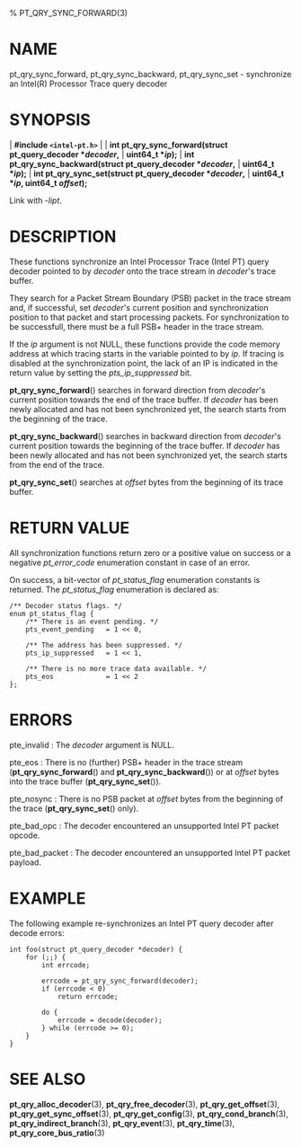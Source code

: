 % PT_QRY_SYNC_FORWARD(3)

<!---
 ! Copyright (c) 2015-2019, Intel Corporation
 !
 ! Redistribution and use in source and binary forms, with or without
 ! modification, are permitted provided that the following conditions are met:
 !
 !  * Redistributions of source code must retain the above copyright notice,
 !    this list of conditions and the following disclaimer.
 !  * Redistributions in binary form must reproduce the above copyright notice,
 !    this list of conditions and the following disclaimer in the documentation
 !    and/or other materials provided with the distribution.
 !  * Neither the name of Intel Corporation nor the names of its contributors
 !    may be used to endorse or promote products derived from this software
 !    without specific prior written permission.
 !
 ! THIS SOFTWARE IS PROVIDED BY THE COPYRIGHT HOLDERS AND CONTRIBUTORS "AS IS"
 ! AND ANY EXPRESS OR IMPLIED WARRANTIES, INCLUDING, BUT NOT LIMITED TO, THE
 ! IMPLIED WARRANTIES OF MERCHANTABILITY AND FITNESS FOR A PARTICULAR PURPOSE
 ! ARE DISCLAIMED. IN NO EVENT SHALL THE COPYRIGHT OWNER OR CONTRIBUTORS BE
 ! LIABLE FOR ANY DIRECT, INDIRECT, INCIDENTAL, SPECIAL, EXEMPLARY, OR
 ! CONSEQUENTIAL DAMAGES (INCLUDING, BUT NOT LIMITED TO, PROCUREMENT OF
 ! SUBSTITUTE GOODS OR SERVICES; LOSS OF USE, DATA, OR PROFITS; OR BUSINESS
 ! INTERRUPTION) HOWEVER CAUSED AND ON ANY THEORY OF LIABILITY, WHETHER IN
 ! CONTRACT, STRICT LIABILITY, OR TORT (INCLUDING NEGLIGENCE OR OTHERWISE)
 ! ARISING IN ANY WAY OUT OF THE USE OF THIS SOFTWARE, EVEN IF ADVISED OF THE
 ! POSSIBILITY OF SUCH DAMAGE.
 !-->

# NAME

pt_qry_sync_forward, pt_qry_sync_backward, pt_qry_sync_set - synchronize an
Intel(R) Processor Trace query decoder


# SYNOPSIS

| **\#include `<intel-pt.h>`**
|
| **int pt_qry_sync_forward(struct pt_query_decoder \**decoder*,**
|                         **uint64_t \**ip*);**
| **int pt_qry_sync_backward(struct pt_query_decoder \**decoder*,**
|                          **uint64_t \**ip*);**
| **int pt_qry_sync_set(struct pt_query_decoder \**decoder*,**
|                     **uint64_t \**ip*, uint64_t *offset*);**

Link with *-lipt*.


# DESCRIPTION

These functions synchronize an Intel Processor Trace (Intel PT) query decoder
pointed to by *decoder* onto the trace stream in *decoder*'s trace buffer.

They search for a Packet Stream Boundary (PSB) packet in the trace stream and,
if successful, set *decoder*'s current position and synchronization position to
that packet and start processing packets.  For synchronization to be
successfull, there must be a full PSB+ header in the trace stream.

If the *ip* argument is not NULL, these functions provide the code memory
address at which tracing starts in the variable pointed to by *ip*.  If tracing
is disabled at the synchronization point, the lack of an IP is indicated in the
return value by setting the *pts_ip_suppressed* bit.

**pt_qry_sync_forward**() searches in forward direction from *decoder*'s current
position towards the end of the trace buffer.  If *decoder* has been newly
allocated and has not been synchronized yet, the search starts from the
beginning of the trace.

**pt_qry_sync_backward**() searches in backward direction from *decoder*'s
current position towards the beginning of the trace buffer.  If *decoder* has
been newly allocated and has not been synchronized yet, the search starts from
the end of the trace.

**pt_qry_sync_set**() searches at *offset* bytes from the beginning of its trace
buffer.


# RETURN VALUE

All synchronization functions return zero or a positive value on success or a
negative *pt_error_code* enumeration constant in case of an error.

On success, a bit-vector of *pt_status_flag* enumeration constants is returned.
The *pt_status_flag* enumeration is declared as:

~~~{.c}
/** Decoder status flags. */
enum pt_status_flag {
	/** There is an event pending. */
	pts_event_pending	= 1 << 0,

	/** The address has been suppressed. */
	pts_ip_suppressed	= 1 << 1,

	/** There is no more trace data available. */
	pts_eos				= 1 << 2
};
~~~


# ERRORS

pte_invalid
:   The *decoder* argument is NULL.

pte_eos
:   There is no (further) PSB+ header in the trace stream
    (**pt_qry_sync_forward**() and **pt_qry_sync_backward**()) or at *offset*
    bytes into the trace buffer (**pt_qry_sync_set**()).

pte_nosync
:   There is no PSB packet at *offset* bytes from the beginning of the trace
    (**pt_qry_sync_set**() only).

pte_bad_opc
:   The decoder encountered an unsupported Intel PT packet opcode.

pte_bad_packet
:   The decoder encountered an unsupported Intel PT packet payload.


# EXAMPLE

The following example re-synchronizes an Intel PT query decoder after decode
errors:

~~~{.c}
int foo(struct pt_query_decoder *decoder) {
	for (;;) {
		int errcode;

		errcode = pt_qry_sync_forward(decoder);
		if (errcode < 0)
			return errcode;

		do {
			errcode = decode(decoder);
		} while (errcode >= 0);
	}
}
~~~


# SEE ALSO

**pt_qry_alloc_decoder**(3), **pt_qry_free_decoder**(3),
**pt_qry_get_offset**(3), **pt_qry_get_sync_offset**(3),
**pt_qry_get_config**(3), **pt_qry_cond_branch**(3),
**pt_qry_indirect_branch**(3), **pt_qry_event**(3), **pt_qry_time**(3),
**pt_qry_core_bus_ratio**(3)
